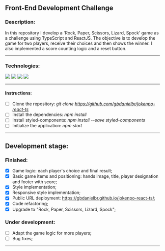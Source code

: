 ## Front-End Development Challenge

### Description:
In this repository I develop a 'Rock, Paper, Scissors, Lizard, Spock' game as a challenge using TypeScript and ReactJS. The objective is to develop the game for two players, receive their choices and then shows the winner. I also implemented a score counting logic and a reset button.

---

### Technologies:
<img src="https://img.shields.io/badge/-HTML-orange?logo=HTML5" /> <img src="https://img.shields.io/badge/-CSS-informational?logo=CSS3" /> <img src="https://badgen.net/badge/icon/typescript?icon=typescript&label" /> <img src="https://img.shields.io/badge/-React-blue?logo=React" />

---

#### Instructions:
- [ ] Clone the repository:  *git clone https://github.com/gbdanielbr/jokenpo-react-ts*
- [ ] Install the dependencies:  *npm install*
- [ ] Install styled-components:  *npm install --save styled-components*
- [ ] Initialize the application:  *npm start*

---

## Development stage:

### Finished:

- [x] Game logic: each player's choice and final result;
- [x] Basic game items and positioning: hands image, title, player designation and footer with score;
- [x] Style implementation;
- [x] Responsive style implementation;
- [x] Public URL deployment: https://gbdanielbr.github.io/jokenpo-react-ts/;
- [x] Code refactoring;
- [x] Upgrade to "Rock, Paper, Scissors, Lizard, Spock";

### Under development:

- [ ] Adapt the game logic for more players;
- [ ] Bug fixes;

---
